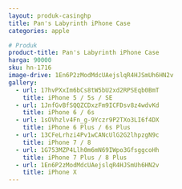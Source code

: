 ```yaml
---
layout: produk-casinghp
title: Pan's Labyrinth iPhone Case
categories: apple

# Produk
product-title: Pan's Labyrinth iPhone Case
harga: 90000
sku: hn-1716
image-drive: 1En6P2zModMdcUAejslqR4HJSmUh6HN2v
gallery:
  - url: 17hvPXxIm6bCs8tW5bU2xd2RPSEqb0BmT
    title: iPhone 5 / 5s / SE
  - url: 1JnfGvBfSQQZCDxzFm9ICFDsv8z4wdvKd
    title: iPhone 6 / 6s
  - url: 1sOVhzlv4Fn_g-9Yczr9P2TXo3LI6f4DX
    title: iPhone 6 Plus / 6s Plus
  - url: 13CFeLrhzi4Pv1wCANcUlG2G2lhpzgN9c
    title: iPhone 7 / 8
  - url: 1G753MZP4Llh0m6mN69IWpo3GfsggcoHh
    title: iPhone 7 Plus / 8 Plus
  - url: 1En6P2zModMdcUAejslqR4HJSmUh6HN2v
    title: iPhone X
---
```

